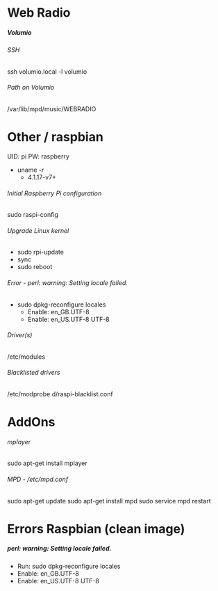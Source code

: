 # Web Radio

##### Volumio
###### SSH
ssh volumio.local -l volumio

###### Path on Volumio
/var/lib/mpd/music/WEBRADIO


# Other / raspbian
UID: pi
PW: raspberry

- uname -r
  - 4.1.17-v7+

###### Initial Raspberry Pi configuration
sudo raspi-config

###### Upgrade Linux kernel
- sudo rpi-update
- sync
- sudo reboot

###### Error - perl: warning: Setting locale failed.
- sudo dpkg-reconfigure locales
  - Enable: en_GB.UTF-8
  - Enable: en_US.UTF-8 UTF-8

###### Driver(s)
/etc/modules

###### Blacklisted drivers
/etc/modprobe.d/raspi-blacklist.conf

# AddOns
###### mplayer
sudo apt-get install mplayer

###### MPD - /etc/mpd.conf
sudo apt-get update
sudo apt-get install mpd
sudo service mpd restart


# Errors Raspbian (clean image)
##### perl: warning: Setting locale failed.
- Run: sudo dpkg-reconfigure locales
- Enable: en_GB.UTF-8
- Enable: en_US.UTF-8 UTF-8
